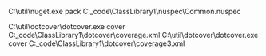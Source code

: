 C:\util\nuget.exe pack C:\_code\ClassLibrary1\nuspec\Common.nuspec


C:\util\dotcover\dotcover.exe cover C:\_code\ClassLibrary1\dotcover\coverage.xml
C:\util\dotcover\dotcover.exe cover C:\_code\ClassLibrary1\dotcover\coverage3.xml

